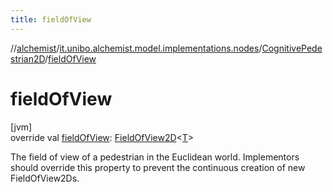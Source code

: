 ```yaml
---
title: fieldOfView
---
```

//[alchemist](../../../index.html)/[it.unibo.alchemist.model.implementations.nodes](../index.html)/[CognitivePedestrian2D](index.html)/[fieldOfView](field-of-view.html)



# fieldOfView



[jvm]\
override val [fieldOfView](field-of-view.html): [FieldOfView2D](../../it.unibo.alchemist.model.implementations.geometry.euclidean2d/-field-of-view2-d/index.html)<[T](index.html)>



The field of view of a pedestrian in the Euclidean world. Implementors should override this property to prevent the continuous creation of new FieldOfView2Ds.




